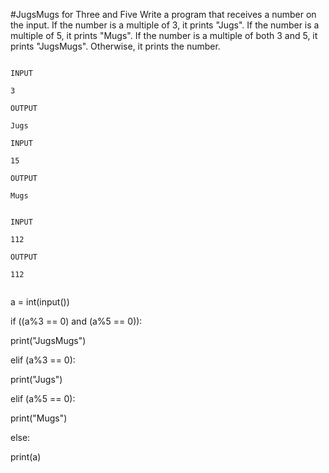 #JugsMugs for Three and Five
Write a program that receives a number on the input.
If the number is a multiple of 3, it prints "Jugs". 
If the number is a multiple of 5, it prints "Mugs".
If the number is a multiple of both 3 and 5, it prints "JugsMugs".
Otherwise, it prints the number.

```

INPUT 

3

OUTPUT

Jugs
```
```
INPUT 

15

OUTPUT

Mugs
```
```

INPUT

112

OUTPUT

112


```

a = int(input())

if ((a%3 == 0) and (a%5 == 0)):

  print("JugsMugs")
  
elif (a%3 == 0):

  print("Jugs")
  
elif (a%5 == 0):

  print("Mugs")
  
else:

  print(a)

